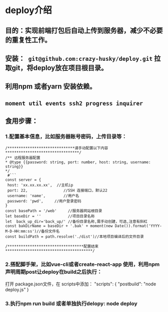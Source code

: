 # deploy介绍

## 目的：实现前端打包后自动上传到服务器，减少不必要的重复性工作。


##  安装：```  git@github.com:crazy-husky/deploy.git ``` 拉取git，将deploy放在项目根目录。
##  利用npm 或者yarn 安装依赖。
##  ``` moment util events ssh2 progress inquirer ```

## 食用步骤：
  ### 1.配置基本信息，比如服务器账号密码，上传目录等：
   ```
   /******************************请手动配置以下内容*********************************/  
   /** 远程服务器配置
   * @type {{password: string, port: number, host: string, username: string}}
   */
    #```
  const server = {
    host: 'xx.xx.xx.xx',  //主机ip
    port: 22,                //SSH 连接端口，默认22
    username: 'name',        //用户名
    password: 'pwd',     //用户登录密码
  }
  const basePath = '/web'     //服务器网站根目录
  let baseDir = ''            //项目目录名称
  let  back_up_dir='back_up/' //备份目录名称,需手动创建，可选,注意有斜杠
  const bakDirName = baseDir + '.bak' + moment(new Date()).format('YYYY-M-D-HH:mm:ss')//备份文件名
  const buildPath = path.resolve('./dist')//本地项目编译后的文件目录

  /**********************************配置结束***************************************/
   ```
   ### 2.搭配脚手架，比如vue-cli或者create-react-app 使用，利用npm 声明周期post让deploy在build之后执行：
   打开 package.json文件，在 scripts中添加：
      "scripts": {
          "postbuild": "node deploy.js"
       }
     
   ### 3.执行npm run build 或者单独执行delopy: node deploy
   
   
